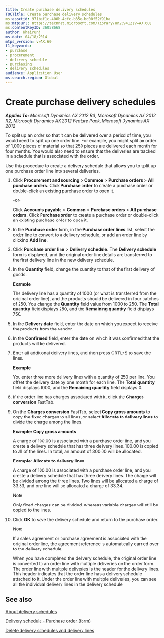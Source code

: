 ```yaml
---
title: Create purchase delivery schedules
TOCTitle: Create purchase delivery schedules
ms:assetid: 971baf1c-400b-4cfc-b35e-bd00f52f91ba
ms:mtpsurl: https://technet.microsoft.com/library/Hh209412(v=AX.60)
ms:contentKeyID: 36058668
author: Khairunj
ms.date: 04/18/2014
mtps_version: v=AX.60
f1_keywords:
- purchase
- procurement
- delivery schedule
- purchasing
- delivery schedules
audience: Application User
ms.search.region: Global
---
```


# Create purchase delivery schedules 


_**Applies To:** Microsoft Dynamics AX 2012 R3, Microsoft Dynamics AX 2012 R2, Microsoft Dynamics AX 2012 Feature Pack, Microsoft Dynamics AX 2012_

To split up an order so that it can be delivered over a period of time, you would need to split up one order line. For example, you might split an order of 1,000 pieces of material so that 250 pieces are delivered each month for four months. You would also need to ensure that the deliveries are tracked in a schedule that is associated with the order.

Use this procedure to create a delivery schedule that allows you to split up one purchase order line into several deliveries.

1.  Click **Procurement and sourcing** \> **Common** \> **Purchase orders** \> **All purchase orders**. Click **Purchase order** to create a purchase order or double-click an existing purchase order to open it.
    
    \-or-
    
    Click **Accounts payable** \> **Common** \> **Purchase orders** \> **All purchase orders**. Click **Purchase order** to create a purchase order or double-click an existing purchase order to open it.

2.  In the **Purchase order** form, in the **Purchase order lines** list, select the order line to convert to a delivery schedule, or add an order line by clicking **Add line**.

3.  Click **Purchase order line** \> **Delivery schedule**. The **Delivery schedule** form is displayed, and the original order line details are transferred to the first delivery line in the new delivery schedule.

4.  In the **Quantity** field, change the quantity to that of the first delivery of goods.
    
    **Example**
    
    The delivery line has a quantity of 1000 (or what is transferred from the original order line), and the products should be delivered in four batches of 250. You change the **Quantity** field value from 1000 to 250. The **Total quantity** field displays 250, and the **Remaining quantity** field displays 750.

5.  In the **Delivery date** field, enter the date on which you expect to receive the products from the vendor.

6.  In the **Confirmed** field, enter the date on which it was confirmed that the products will be delivered.

7.  Enter all additional delivery lines, and then press CRTL+S to save the lines.
    
    **Example**
    
    You enter three more delivery lines with a quantity of 250 per line. You offset the delivery date by one month for each line. The **Total quantity** field displays 1000, and the **Remaining quantity** field displays 0.

8.  If the order line has charges associated with it, click the **Charges conversion** FastTab.

9.  On the **Charges conversion** FastTab, select **Copy gross amounts** to copy the fixed charges to all lines, or select **Allocate to delivery lines** to divide the charge among the lines.
    
    **Example: Copy gross amounts**
    
    A charge of 100.00 is associated with a purchase order line, and you create a delivery schedule that has three delivery lines. 100.00 is copied to all of the lines. In total, an amount of 300.00 will be allocated.
    
    **Example: Allocate to delivery lines**
    
    A charge of 100.00 is associated with a purchase order line, and you create a delivery schedule that has three delivery lines. The charge will be divided among the three lines. Two lines will be allocated a charge of 33.33, and one line will be allocated a charge of 33.34.
    

    > [!NOTE]
    > <P>Only fixed charges can be divided, whereas variable charges will still be copied to the lines.</P>



10. Click **OK** to save the delivery schedule and return to the purchase order.
    

    > [!NOTE]
    > <P>If a sales agreement or purchase agreement is associated with the original order line, the agreement reference is automatically carried over to the delivery schedule.</P>

    
    When you have completed the delivery schedule, the original order line is converted to an order line with multiple deliveries on the order form. The order line with multiple deliveries is the header for the delivery lines. This header indicates that the order line has a delivery schedule attached to it. Under the order line with multiple deliveries, you can see all the individual delivery lines in the delivery schedule.

## See also

[About delivery schedules](about-delivery-schedules.md)

[Delivery schedule - Purchase order (form)](https://technet.microsoft.com/library/hh227634\(v=ax.60\))

[Delete delivery schedules and delivery lines](delete-delivery-schedules-and-delivery-lines.md)

  



